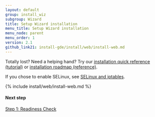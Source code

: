 ```yaml
---
layout: default 
group: install_wiz
subgroup: Wizard
title: Setup Wizard installation
menu_title: Setup Wizard installation
menu_node: parent
menu_order: 1
version: 2.1
github_link21: install-gde/install/web/install-web.md
---
```


<div class="bs-callout bs-callout-tip">
  <p>Totally lost? Need a helping hand? Try our <a href="{{ site.gdeurl21 }}install-gde/install-quick-ref.html">installation quick reference (tutorial)</a> or <a href="{{ site.gdeurl21 }}install-gde/install-roadmap_part1.html">installation roadmap (reference)</a>.</p>
</div>

<div class="bs-callout bs-callout-info" id="info">
  <p>If you chose to enable SELinux, see <a href="{{ site.gdeurl21 }}install-gde/prereq/security.html">SELinux and iptables</a>.</p>
</div>

{% include install/web/install-web.md %}

#### Next step
<a href="{{ site.gdeurl21 }}install-gde/install/web/install-web_1-readiness.html">Step 1: Readiness Check</a>
